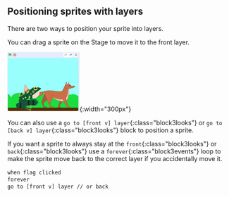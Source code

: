 ## Positioning sprites with layers

There are two ways to position your sprite into layers.

You can drag a sprite on the Stage to move it to the front layer.

![Drag sprites on the Stage to move it to the front](images/drag-sprite-change-layers.gif){:width="300px"}

You can also use a `go to [front v] layer`{:class="block3looks"} or `go to [back v] layer`{:class="block3looks"} block to position a sprite.

If you want a sprite to always stay at the `front`{:class="block3looks"} or `back`{:class="block3looks"} use a `forever`{:class="block3events"} loop to make the sprite move back to the correct layer if you accidentally move it.

```blocks3
when flag clicked
forever
go to [front v] layer // or back
```
